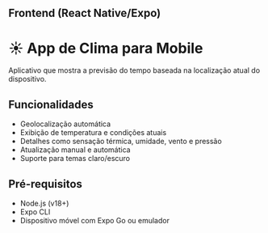 ## Frontend (React Native/Expo)


# ☀️ App de Clima para Mobile

Aplicativo que mostra a previsão do tempo baseada na localização atual do dispositivo.

## Funcionalidades
- Geolocalização automática
- Exibição de temperatura e condições atuais
- Detalhes como sensação térmica, umidade, vento e pressão
- Atualização manual e automática
- Suporte para temas claro/escuro

## Pré-requisitos
- Node.js (v18+)
- Expo CLI
- Dispositivo móvel com Expo Go ou emulador
